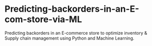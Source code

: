 # Predicting-backorders-in-an-E-com-store-via-ML
Predicting backorders in an E-commerce store to optimize inventory & Supply chain management using Python and Machine Learning. 
